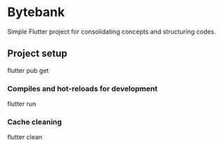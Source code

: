 # Bytebank

Simple Flutter project for consolidating concepts and structuring codes.

## Project setup 

flutter pub get


### Compiles and hot-reloads for development

flutter run 


### Cache cleaning

flutter clean